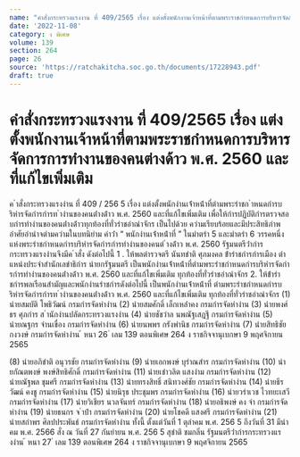 ```yaml
---
name: "คำสั่งกระทรวงแรงงาน ที่ 409/2565 เรื่อง แต่งตั้งพนักงานเจ้าหน้าที่ตามพระราชกำหนดการบริหารจัดการการทำงานของคนต่างด้าว พ.ศ. 2560\tและที่แก้ไขเพิ่มเติม"
date: '2022-11-08'
category: ง พิเศษ
volume: 139
section: 264
page: 26
source: 'https://ratchakitcha.soc.go.th/documents/17228943.pdf'
draft: true
---
```


# คำสั่งกระทรวงแรงงาน ที่ 409/2565 เรื่อง แต่งตั้งพนักงานเจ้าหน้าที่ตามพระราชกำหนดการบริหารจัดการการทำงานของคนต่างด้าว พ.ศ. 2560	และที่แก้ไขเพิ่มเติม

ค ําสั่งกระทรวงแรงงําน ที่ 409 / 256 5 เรื่อง แต่งตั้งพนักงํานเจ้ําหน้ําที่ตํามพระรําชก ําหนดกํารบริหํารจัดกํารกํารท ํางํานของคนต่ํางด้ําว พ.ศ. 2560 และที่แก้ไขเพิ่มเติม เพื่อให้กํารปฏิบัติกํารตรวจสอบกํารทํางํานของคนต่ํางด้ําวทุกท้องที่ทั่วรําชอําณําจักร เป็นไปด้วย ควํามเรียบร้อยและมีประสิทธิภําพ อําศัยอํานําจตํามควํามในบทนิยําม คําว่ํา “ พนักงํานเจ้ําหน้ําที่ ” ในมําตรํา 5 และมําตรํา 6 วรรคหนึ่ง แห่งพระรําชกําหนดกํารบริหํารจัดกํารกํารทํางํานของคนต่ ํางด้ําว พ.ศ. 2560 รัฐมนตรีว่ํากําร กระทรวงแรงงํานจึงมีค ําสั่ง ดังต่อไปนี้ 1 . ให้พลตํารวจตรี นันทชําติ ศุภมงคล ข้ํารําชกํารกํารเมือง ตําแหน่งประจําสํานักเลขําธิกําร นํายกรัฐมนตรี เป็นพนักงํานเจ้ําหน้ําที่ตํามพระรําชกําหนดกํารบริหํารจัดกํารกํารทํางํานของคนต่ํางด้ําว พ.ศ. 2560 และที่แก้ไขเพิ่มเติม ทุกท้องที่ทั่วรําชอําณําจักร 2. ให้ข้ํารําชกํารพลเรือนสํามัญและพนักงํานรําชกํารดังต่อไปนี้ เป็นพนักงํานเจ้ําหน้ําที่ ตํามพระรําชกําหนดกํารบริหํารจัดกํารกํารท ํางํานของคนต่ํางด้ําว พ.ศ. 2560 และที่แก้ไขเพิ่มเติม ทุกท้องที่ทั่วรําชอําณําจักร (1) นํายสมบัติ โพธิวัฒน์ กรมกํารจัดหํางําน (2) นํายสมศักดิ์ เล็กเหล่ําคง กรมกํารจัดหํางําน (3) นํายพงศ์ธร ศุภกําร ส ํานักงํานปลัดกระทรวงแรงงําน (4) นํายชัชวําล นพณัฐเสฎฐี กรมกํารจัดหํางําน (5) นํายณฐกร จํานเขื่อง กรมกํารจัดหํางําน (6) นํายนพพร กรังพํานิช กรมกํารจัดหํางําน (7) นํายสิทธิชัย กงวงษ์ กรมกํารจัดหํางําน ้ หนา 26 ่ เลม 139 ตอนพิเศษ 264 ง ราชกิจจานุเบกษา 9 พฤศจิกายน 2565

(8) นํายอภิชําติ อนุวรชัย กรมกํารจัดหํางําน (9) นํายเอกพงษ์ บุรําณสําร กรมกํารจัดหํางําน (10) นํายกัณตพงษ์ พงษ์สิทธิศักดิ์ กรมกํารจัดหํางําน (11) นํายเชําวลิต แสงงําม กรมกํารจัดหํางําน (12) นํายณัฐพล ชุมศรี กรมกํารจัดหํางําน (13) นํายทรงสิทธิ์ สนิทวงศ์ชัย กรมกํารจัดหํางําน (14) นํายธีรวัฒน์ คงชู กรมกํารจัดหํางําน (15) นํายนิรุธ ประชุมพร กรมกํารจัดหํางําน (16) นํายวรําเวช ไวทยะเสวี กรมกํารจัดหํางําน (17) นํายวิเชียร นวลจันทร์ กรมกํารจัดหํางําน (18) นํายอธิพงษ์ คง จํา กรมกํารจัดหํางําน (19) นํายธนกร จ ําปํา กรมกํารจัดหํางําน (20) นํายโชคดี แสงศรี กรมกํารจัดหํางําน (21) นํายสถําพร ศิลปประพันธ์ กรมกํารจัดหํางําน ทั้งนี้ ตั้งแต่วันที่ 1 ตุลําคม พ.ศ. 256 5 ถึงวันที่ 31 มีนําคม พ.ศ. 2566 สั่ง ณ วันที่ 27 กันยํายน พ.ศ. 256 5 สุชําติ ชมกลิ่น รัฐมนตรีว่ํากํารกระทรวงแรงงําน ้ หนา 27 ่ เลม 139 ตอนพิเศษ 264 ง ราชกิจจานุเบกษา 9 พฤศจิกายน 2565
